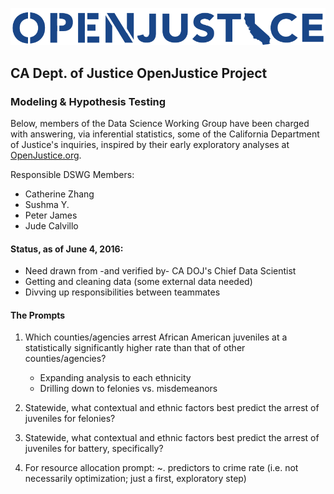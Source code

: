![](figure/ca_openjustice.png)
## CA Dept. of Justice OpenJustice Project
### Modeling & Hypothesis Testing

Below, members of the Data Science Working Group have been charged with answering, via inferential statistics, some of the California Department of Justice's inquiries, inspired by their early exploratory analyses at [OpenJustice.org](http://wwww.openjustice.org).  

Responsible DSWG Members:
+ Catherine Zhang
+ Sushma Y.
+ Peter James
+ Jude Calvillo

#### Status, as of June 4, 2016:

+ Need drawn from -and verified by- CA DOJ's Chief Data Scientist
+ Getting and cleaning data (some external data needed)
+ Divving up responsibilities between teammates

#### The Prompts

1. Which counties/agencies arrest African American juveniles at a statistically significantly higher rate than that of other counties/agencies?
    - Expanding analysis to each ethnicity
    - Drilling down to felonies vs. misdemeanors

2. Statewide, what contextual and ethnic factors best predict the arrest of juveniles for felonies?

3. Statewide, what contextual and ethnic factors best predict the arrest of juveniles for battery, specifically?

4. For resource allocation prompt: ~. predictors to crime rate (i.e. not necessarily optimization; just a first, exploratory step)

